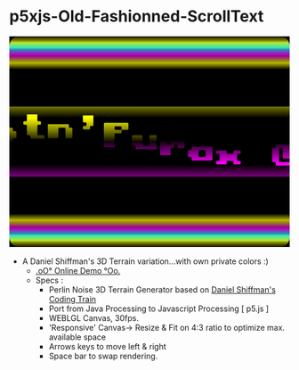 # p5xjs-Old-Fashionned-ScrollText

![OldFashionned-ScrollText](https://github.com/CaptainFurax/p5xjs-Old-Fashionned-ScrollText/blob/main/CPT2206061846-640x480-3.png)

+ A Daniel Shiffman's 3D Terrain variation...with own private colors :)
  + [.oO° Online Demo °Oo.](https://captainfurax.github.io/p5js-Perlin-3D-Terrain/)
  + Specs : 
    + Perlin Noise 3D Terrain Generator based on [Daniel Shiffman's Coding Train](https://www.youtube.com/watch?v=IKB1hWWedMk)
    + Port from Java Processing to Javascript Processing [ p5.js ]
    + WEBLGL Canvas, 30fps.
    + 'Responsive' Canvas-> Resize & Fit on 4:3 ratio to optimize max. available space
    + Arrows keys to move left & right
    + Space bar to swap rendering.
